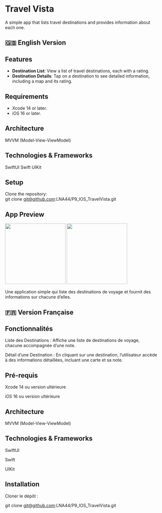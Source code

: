 # Travel Vista
A simple app that lists travel destinations and provides information about each one.

## 🇬🇧 English Version

## Features

- **Destination List**: View a list of travel destinations, each with a rating.
- **Destination Details**: Tap on a destination to see detailed information, including a map and its rating.

## Requirements

- Xcode 14 or later.
- iOS 16 or later.

## Architecture

MVVM (Model-View-ViewModel)

## Technologies & Frameworks

SwiftUI
Swift
UIKit

## Setup

Clone the repository:  
git clone git@github.com:LNA44/P9_IOS_TravelVista.git

## App Preview

<img src="https://github.com/user-attachments/assets/1037e5a6-b9ea-4eab-91da-916a1110ff74" width="200" />

<img src="https://github.com/user-attachments/assets/dedb5cbb-15aa-408e-8d85-9f647fe7c319" width="200" />


Une application simple qui liste des destinations de voyage et fournit des informations sur chacune d’elles.

## 🇫🇷 Version Française

## Fonctionnalités

Liste des Destinations : Affiche une liste de destinations de voyage, chacune accompagnée d’une note.

Détail d’une Destination : En cliquant sur une destination, l’utilisateur accède à des informations détaillées, incluant une carte et sa note.

## Pré-requis

Xcode 14 ou version ultérieure

iOS 16 ou version ultérieure

## Architecture

MVVM (Model-View-ViewModel)

## Technologies & Frameworks

SwiftUI

Swift

UIKit

## Installation

Cloner le dépôt :


git clone git@github.com:LNA44/P9_IOS_TravelVista.git
